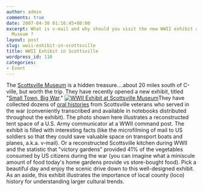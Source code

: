 ```yaml
---
author: admin
comments: true
date: 2007-04-30 01:16:45+00:00
excerpt: What is v-mail and why should you visit the new WWII exhibit at the Scottsville
  Museum ?
layout: post
slug: wwii-exhibit-in-scottsville
title: WWII Exhibit in Scottsville
wordpress_id: 110
categories:
- Event
---
```


The [Scottsville Museum](http://avenue.org/smuseum/home.html) is a hidden treasure....about 20 miles south of C-ville, but worth the trip. They have recently opened a new exhibit, titled "[Small Town, Big War](http://avenue.org/smuseum/exhibits/home.html)." [![WWII Exhibit at Scottsville Museum](http://www.locohistory.org/blog/wp-content/uploads/2007/04/wwii_exhibit.jpg)](http://www.locohistory.org/blog/?attachment_id=111)They have collected dozens of [oral histories](http://avenue.org/smuseum/ourhistory/home.html) from Scottsville veterans who served in the war (conveniently transcribed and available in notebooks distributed throughout the exhibit). The photo shown here illustrates a reconstructed tent space of a U.S. Army communicator at a WWII command post. The exhibit is filled with interesting facts (like the microfilming of mail to US soldiers so that they could save valuable space on transport boats and planes, a.k.a. v-mail). Or a reconstructed Scottsville kitchen during WWII and the statistic that "victory gardens" provided 41% of the vegetables consumed by US citizens during the war (you can imagine what a miniscule amount of food today's home gardens provide vs store-bought food). Pick a beautiful day and enjoy the scenic drive down to this well-designed exhibit. As an aside, this exhibit illustrates the importance of local county (loco) history for understanding larger cultural trends. 



